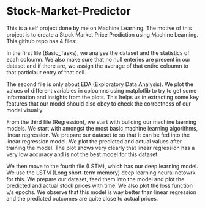 # Stock-Market-Predictor
This is a self project done by me on Machine Learning.
The motive of this project is to create a Stock Market Price Prediction using Machine Learning.
This github repo has 4 files:

In the first file (Basic_Tasks), we analyse the dataset and the statistics of ecah coloumn. We also make sure that no null enteries are present in our dataset and if there are, we assign the average of that entire coloumn to that particlaur entry of that cell.

The second file is only about EDA (Exploratory Data Analysis). We plot the values of different variables in coloumns using matplotlib to try to get some information and insights from the plots. This helps us in extracting some key features that our model should also obey to check the correctness of our model visually.

From the third file (Regression), we start with building our machine laerning models. We start with amongst the most basic machine learning algorithms, linear regression. We prepare our dataset to so that it can be fed into the linear regression model. We plot the predicted and actual values after training the model. The plot shows very clearly that linear regression has a very low accuracy and is not the best model for this dataset.

We then move to the fourth file (LSTM), which has our deep learning model. We use the LSTM (Long short-term memory) deep learning neural netowrk for this. We prepare our dataset, feed them into the model and plot the predicted and actual stock prices with time. We also plot the loss function v/s epochs. We observe that this model is way better than linear regression and the predicted outcomes are quite close to actual prices.
